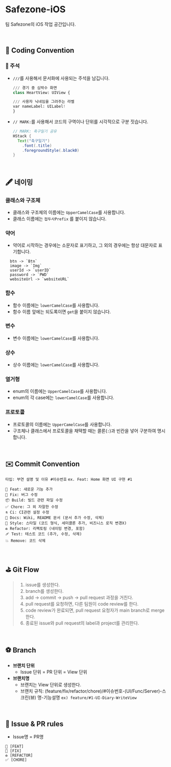 # Safezone-iOS
팀 Safezone의 iOS 작업 공간입니다.

<br>

## 📩 Coding Convention
### 📮 주석
- `///`를 사용해서 문서화에 사용되는 주석을 남깁니다.
  ```python
  /// 경기 중 심박수 화면
  class HeartView: UIView {

  /// 사용자 닉네임을 그려주는 라벨
  var nameLabel: UILabel!
  }
  ```

- `// MARK:`를 사용해서 코드의 구역이나 단위를 시각적으로 구분 짓습니다.
  ```java
  // MARK: 축구일기 공유
  HStack {
    Text("축구일기")
      .font(.title)
      .foregroundStyle(.black0)
  }
  ```

<br>

## 🖋️ 네이밍
### 클래스와 구조체
- 클래스와 구조체의 이름에는 `UpperCamelCase`를 사용합니다.
- 클래스 이름에는 `접두사Prefix` 를 붙이지 않습니다.

### 약어
- 약어로 시작하는 경우에는 소문자로 표기하고, 그 외의 경우에는 항상 대문자로 표기합니다.
```
  btn -> `Btn`
  image -> `Img`
  userId -> `userID`
  password -> `PWD`
  websiteUrl -> `websiteURL`
```

### 함수
- 함수 이름에는 `lowerCamelCase`를 사용합니다.
- 함수 이름 앞에는 되도록이면 `get`을 붙이지 않습니다.

### 변수
- 변수 이름에는 `lowerCamelCase`를 사용합니다.

### 상수
- 상수 이름에는 `lowerCamelCase`를 사용합니다.

### 열거형
- enum의 이름에는 `UpperCamelCase`를 사용합니다.
- enum의 각 case에는 `lowerCamelCase`를 사용합니다.

### 프로토콜
- 프로토콜의 이름에는 `UpperCamelCase`를 사용합니다.
- 구조체나 클래스에서 프로토콜을 채택할 때는 콜론(`:`)과 빈칸을 넣어 구분하여 명시합니다.

<br>

## ✉️ Commit Convention
`타입: 부연 설명 및 이유 #이슈번호` `ex. Feat: Home 화면 UI 구현 #1`

```
🎉 Feat: 새로운 기능 추가
🔧 Fix: 버그 수정
📦️ Build: 빌드 관련 파일 수정
✅ Chore: 그 외 자잘한 수정
⚗️ Ci: CI관련 설정 수정
📝 Docs: Wiki, README 문서 (문서 추가 수정, 삭제)
🎨 Style: 스타일 (코드 형식, 세미콜론 추가, 비즈니스 로직 변경X)
♻️ Refactor: 리팩토링 (네이밍 변경, 포함)
🩹 Test: 테스트 코드 (추가, 수정, 삭제)
💥 Remove: 코드 삭제
```

<br>

## ⛳️ Git Flow
> 1. issue를 생성한다.
> 2. branch를 생성한다.
> 3. add → commit → push → pull request 과정을 거친다.
> 4. pull request를 요청하면, 다른 팀원이 code review를 한다.
> 5. code review가 완료되면, pull request 요청자가 main branch로 merge한다.
> 6. 종료된 issue와 pull request의 label과 project를 관리한다.

<br>

## ⚽️ Branch
- **브랜치 단위**
    - Issue 단위 = PR 단위 = View 단위
- **브랜치명**
    - 브랜치는 View 단위로 생성한다.
    - 브랜치 규칙: (feature/fix/refactor/chore)/#이슈번호-(UI/Func/Server)-스크린(뷰) 명-기능설명
        `ex) feature/#1-UI-Diary-WriteView`

<br>

## 👟 Issue & PR rules
- Issue명 = PR명
```
🎉 [FEAT]
🔧 [FIX]
♻️ [REFACTOR]
✅ [CHORE]
```

